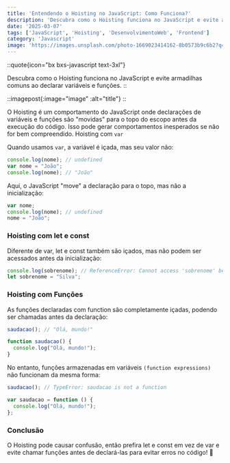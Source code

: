 ```yaml
---
title: 'Entendendo o Hoisting no JavaScript: Como Funciona?'
description: 'Descubra como o Hoisting funciona no JavaScript e evite armadilhas comuns ao declarar variáveis e funções.'
date: '2025-03-07'
tags: ['JavaScript', 'Hoisting', 'DesenvolvimentoWeb', 'Frontend']
category: 'Javascript'
image: 'https://images.unsplash.com/photo-1669023414162-8b0573b9c6b2?q=80&w=1932&auto=format&fit=crop&ixlib=rb-4.0.3&ixid=M3wxMjA3fDB8MHxwaG90by1wYWdlfHx8fGVufDB8fHx8fA%3D%3D'
---
```


::quote{icon="bx bxs-javascript text-3xl"}

  Descubra como o Hoisting funciona no JavaScript e evite armadilhas comuns ao declarar variáveis e funções.
::


::imagepost{:image="image" :alt="title"}
::

O Hoisting é um comportamento do JavaScript onde declarações de variáveis e funções são "movidas" para o topo do escopo antes da execução do código. Isso pode gerar comportamentos inesperados se não for bem compreendido.
Hoisting com `var`

Quando usamos `var`, a variável é içada, mas seu valor não:

```js
console.log(nome); // undefined
var nome = "João";
console.log(nome); // "João"

```

Aqui, o JavaScript "move" a declaração para o topo, mas não a inicialização:

```js
var nome;
console.log(nome); // undefined
nome = "João";

```

### Hoisting com let e const

Diferente de var, let e const também são içados, mas não podem ser acessados antes da inicialização:

```js
console.log(sobrenome); // ReferenceError: Cannot access 'sobrenome' before initialization
let sobrenome = "Silva";
```

### Hoisting com Funções

As funções declaradas com function são completamente içadas, podendo ser chamadas antes da declaração:

```js
saudacao(); // "Olá, mundo!"

function saudacao() {
  console.log("Olá, mundo!");
}

```

No entanto, funções armazenadas em variáveis `(function expressions)` não funcionam da mesma forma:

```js
saudacao(); // TypeError: saudacao is not a function

var saudacao = function () {
  console.log("Olá, mundo!");
};

```

### Conclusão

O Hoisting pode causar confusão, então prefira let e const em vez de var e evite chamar funções antes de declará-las para evitar erros no código! 🚀